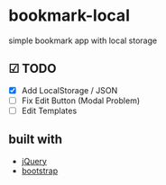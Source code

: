 # bookmark-local
simple bookmark app with local storage

## ☑ TODO

- [X] Add LocalStorage / JSON
- [ ] Fix Edit Button (Modal Problem)
- [ ] Edit Templates

## built with
* [jQuery](https://jquery.com/)
* [bootstrap](http://getbootstrap.com/)
